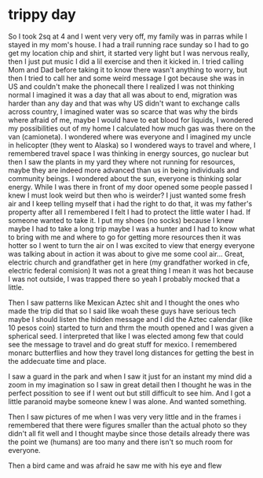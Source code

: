 # trippy day

So I took 2sq at 4 and I went very very off, my family was in parras while I stayed in my mom's house.
I had a trail running race sunday so I had to go get my location chip and shirt, it started very light but I was nervous really, then I just put music I did a lil exercise and then it kicked in. I tried calling Mom and Dad before taking it to know there wasn't anything to worry, but then I tried to call her and some weird message I got because she was in US and couldn't make the phonecall there I realized I was not thinking normal I imagined it was a day that all was about to end, migration was harder than any day and that was why US didn't want to exchange calls across country, I imagined water was so scarce that was why the birds where afraid of me, maybe I would have to eat blood for liquids, I wondered my possibilities out of my home I calculated how much gas was there on the van (camioneta).
I wondered where was everyone and I imagined my uncle in helicopter (they went to Alaska) so I wondered ways to travel and where, I remembered travel space I was thinking in energy sources, go nuclear but then I saw the plants in my yard they where not running for resources, maybe they are indeed more advanced than us in being individuals and community beings. I wondered about the sun, everyone is thinking solar energy. While I was there in front of my door opened some people passed I knew I must look weird but then who is weirder? I just wanted some fresh air and I keep telling myself that i had the right to do that, it was my father's property after all I remembered I felt I had to protect the little water I had. If someone wanted to take it.
I put my shoes (no socks) because I knew maybe I had to take a long trip maybe I was a hunter and I had to know what to bring with me and where to go for getting more resources then it was hotter so I went to turn the air on I was excited to view that energy everyone was talking about in action it was about to give me some cool air... Great, electric church and grandfather get in here (my grandfather worked in cfe, electric federal comision)
It was not a great thing I mean it was hot because I was not outside, I was trapped there so yeah I probably mocked that a little.

Then I saw patterns like Mexican Aztec shit and I thought the ones who made the trip did that so I said like woah these guys have serious tech maybe I should listen the hidden message and I did the Aztec calendar (like 10 pesos coin) started to turn and thrm the mouth opened and I was given a spherical seed.
I interpreted that like I was elected among few that could see the message to travel and do great stuff for mexico. I remembered monarc butterflies and how they travel long distances for getting the best in the addecuate time and place.

I saw a guard in the park and when I saw it just for an instant my mind did a zoom in my imagination so I saw in great detail then I thought he was in the perfect possition to see if I went out but still difficult to see him. And I got a little paranoid maybe someone knew I was alone. And wanted something.

Then I saw pictures of me when I was very very little and in the frames i remembered that there were figures smaller than the actual photo so they didn't all fit well and I thought maybe since those details already there was the point we (humans) are too many and there isn't so much room for everyone.


Then a bird came and was afraid he saw me with his eye and flew 